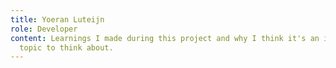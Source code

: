 ```yaml
---
title: Yoeran Luteijn
role: Developer
content: Learnings I made during this project and why I think it's an important
  topic to think about.
---
```

